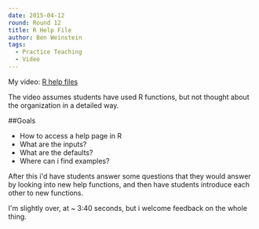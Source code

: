 ```yaml
---
date: 2015-04-12
round: Round 12
title: R Help File
author: Ben Weinstein
tags:
  - Practice Teaching
  - Video
---
```

My video: [R help files](https://youtu.be/vy8htcaVDLI)

The video assumes students have used R functions, but not thought about the organization in a detailed way.

##Goals

  * How to access a help page in R
  * What are the inputs?
  * What are the defaults?
  * Where can i find examples?
  
After this i'd have students answer some questions that they would answer by looking into new help functions, and then have students introduce each other to new functions.

I'm slightly over, at ~ 3:40 seconds, but i welcome feedback on the whole thing. 
